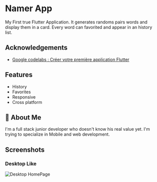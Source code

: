
# Namer App

My First true Flutter Application. It generates randoms pairs words and display them in a card. Every word can favorited and appear in an history list.


## Acknowledgements

 - [Google codelabs : Créer votre première application Flutter](https://codelabs.developers.google.com/codelabs/flutter-codelab-first?hl=fr#8)


## Features

- History
- Favorites
- Responsive
- Cross platform


## 🚀 About Me
I'm a full stack junior developer who doesn't know his real value yet. I'm trying to specialize in Mobile and web development.


## Screenshots
### Desktop Like

![Desktop HomePage](/sccreenshots)

